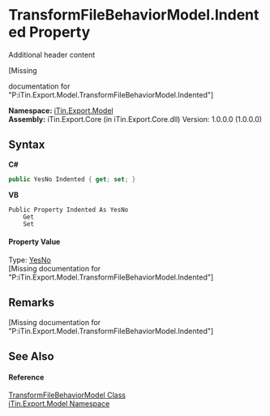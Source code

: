 # TransformFileBehaviorModel.Indented Property 
Additional header content 

\[Missing <summary> documentation for "P:iTin.Export.Model.TransformFileBehaviorModel.Indented"\]

**Namespace:**&nbsp;<a href="ef57ffcc-e95e-b212-5a46-9aa6f5a3511f">iTin.Export.Model</a><br />**Assembly:**&nbsp;iTin.Export.Core (in iTin.Export.Core.dll) Version: 1.0.0.0 (1.0.0.0)

## Syntax

**C#**<br />
``` C#
public YesNo Indented { get; set; }
```

**VB**<br />
``` VB
Public Property Indented As YesNo
	Get
	Set
```


#### Property Value
Type: <a href="a886c085-761c-2fe7-9c0a-a64617595f6a">YesNo</a><br />\[Missing <value> documentation for "P:iTin.Export.Model.TransformFileBehaviorModel.Indented"\]

## Remarks
\[Missing <remarks> documentation for "P:iTin.Export.Model.TransformFileBehaviorModel.Indented"\]

## See Also


#### Reference
<a href="a68db287-f0b1-0ac4-5f2d-5bd8ee3b83c4">TransformFileBehaviorModel Class</a><br /><a href="ef57ffcc-e95e-b212-5a46-9aa6f5a3511f">iTin.Export.Model Namespace</a><br />